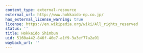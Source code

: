```yaml
---
content_type: external-resource
external_url: http://www.hokkaido-np.co.jp/
has_external_license_warning: true
license: https://en.wikipedia.org/wiki/All_rights_reserved
status: ''
title: Hokkaido Shimbun
uid: 5160a442-846f-40e7-a1f9-3a3ef77a2a91
wayback_url: ''
---
```

